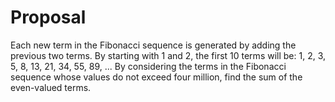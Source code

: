 # Proposal

Each new term in the Fibonacci sequence is generated by adding the previous two terms. By starting with 1
 and 2, the first 10 terms will be:
 1, 2, 3, 5, 8, 13, 21, 34, 55, 89, ...
By considering the terms in the Fibonacci sequence whose values do not exceed four million, find the sum of the even-valued terms.
